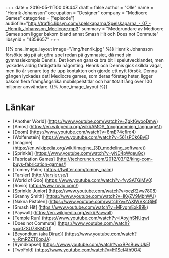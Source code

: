 +++
date = 2016-05-11T00:09:44Z
draft = false
author = "Olle"
name = "Henrik Johansson"
occupation = "Designer"
company = "Mediocre Games"
categories = ["episode"]
audiofile="http://traffic.libsyn.com/spelskaparna/Spelskaparna_-_07_-_Henrik_Johansson_Medicore.mp3"
summary = "Medgrundare av Mediocre Games som ligger bakom bland annat Smash Hit och Does not Commute"
libsynid = "4359657"
+++

{{% one_image_layout image="/img/henrik.jpg" %}}
Henrik Johansson försökte sig på att göra spel redan på gymnasiet, då
med sin gymnasiekompis Dennis. Det kom en ganska bra bit i
spelutvecklandet, men lyckades aldrig färdigställa någonting. Henrik och
Dennis gick skillda vägar, men tio år senare tog de upp kontakten och
gjorde ett nytt försök. Denna gången lyckades det! Mediocre games, som
deras företag heter,  ligger
bakom flera framgångsrika mobilspelstitlar och har totalt lång över 100 miljoner
anvvändare.
{{% /one_image_layout %}}

# Länkar
* [Another World] (https://www.youtube.com/watch?v=Zgkf6wooDmw)
* [Amos] (https://en.wikipedia.org/wiki/AMOS_(programming_language\))
* [Doom] (https://www.youtube.com/watch?v=8mEP4cflrd4)
* [Wolfenstein] (https://www.youtube.com/watch?v=561sPCk6ByE)
* [Imagine] (https://en.wikipedia.org/wiki/Imagine_(3D_modeling_software))
* [Sprinkle] (https://www.youtube.com/watch?v=yND4pWqeuGc)
* [Fabrication Games] (http://techcrunch.com/2012/03/12/king-com-buys-fabrication-games/)
* [Tommy Palm] (https://twitter.com/tommy_palm)
* [Tarsier] (http://tarsier.se/)
* [World of Goo] (https://www.youtube.com/watch?v=fvySATGlMV0)
* [Rovio] (http://www.rovio.com/)
* [Sprinkle Junior] (https://www.youtube.com/watch?v=xczR2vw7808)
* [Granny Smith] (https://www.youtube.com/watch?v=IKyZV9MbhWU)
* [Nakna Pistolen] (https://www.youtube.com/watch?v=YAXlWVKcGjM)
* [Smash Hit] (https://www.youtube.com/watch?v=MFvgmExk89k)
* [Paywall] (https://en.wikipedia.org/wiki/Paywall)
* [Temple Run] (https://www.youtube.com/watch?v=iAoyjhSNUqw)
* [Does not Commute] (https://www.youtube.com/watch?v=x0ZSU7SKM2U)
* [Beyondium (aka Dirac)] (https://www.youtube.com/watch?v=RmRZZT6opJA)
* [Rymdkapsel] (https://www.youtube.com/watch?v=xBPsBuwiUkE)
* [TwoFold] (https://www.youtube.com/watch?v=H1Scf4fh9O4)


